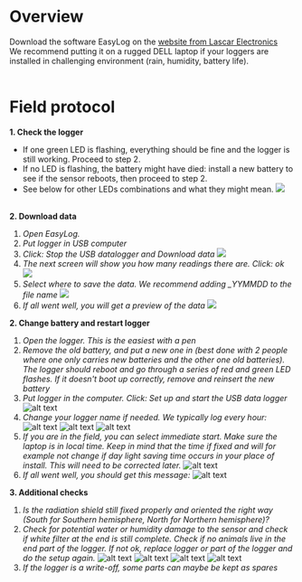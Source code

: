 # Overview
Download the software EasyLog on the [website from Lascar Electronics](https://lascarelectronics.com/software/easylog-software/easylog-usb/)<br>
We recommend putting it on a rugged DELL laptop if your loggers are installed in challenging environment (rain, humidity, battery life).<br><br>

# Field protocol
**1. Check the logger**
* If one green LED is flashing, everything should be fine and the logger is still working. Proceed to step 2.
* If no LED is flashing, the battery might have died: install a new battery to see if the sensor reboots, then proceed to step 2.
* See below for other LEDs combinations and what they might mean.
![](img/LED.png)
<br><br>

**2. Download data**
<br>
1. *Open EasyLog.*
2. *Put logger in USB computer*
3. *Click: Stop the USB datalogger and Download data*
![](img/screen1.png)
4. *The next screen will show you how many readings there are. Click: ok*
![](img/screen2.png)
4. *Select where to save the data. We recommend adding _YYMMDD to the file name*
![](img/screen3.png)
5. *If all went well, you will get a preview of the data*
![](img/screen4.png)

**2. Change battery and restart logger**
<br>
1. *Open the logger. This is the easiest with a pen*
2. *Remove the old battery, and put a new one in (best done with 2 people where one only carries new batteries and the other one old batteries). The logger should reboot and go through a series of red and green LED flashes. If it doesn't boot up correctly, remove and reinsert the new battery*
3. *Put logger in the computer. Click: Set up and start the USB data logger*
![alt text](img/screen1.png)
4. *Change your logger name if needed. We typically log every hour:*
![alt text](img/screen5.png)
![alt text](img/screen6.png)
![alt text](img/screen7.png)
5. *If you are in the field, you can select immediate start. Make sure the laptop is in local time. Keep in mind that the time if fixed and will for example not change if day light saving time occurs in your place of install. This will need to be corrected later.*
![alt text](img/screen8.png)
6. *If all went well, you should get this message:*
![alt text](img/screen9.png)

**3. Additional checks**
<br>
1. *Is the radiation shield still fixed properly and oriented the right way (South for Southern hemisphere, North for Northern hemisphere)?*
2. *Check for potential water or humidity damage to the sensor and check if white filter at the end is still complete. Check if no animals live in the end part of the logger. If not ok, replace logger or part of the logger and do the setup again.*
![alt text](img/check1.MP.jpeg)
![alt text](img/check2.MP.jpeg)
![alt text](img/check3.MP.jpeg)
![alt text](img/check4.MP.jpeg)
3. *If the logger is a write-off, some parts can maybe be kept as spares*
